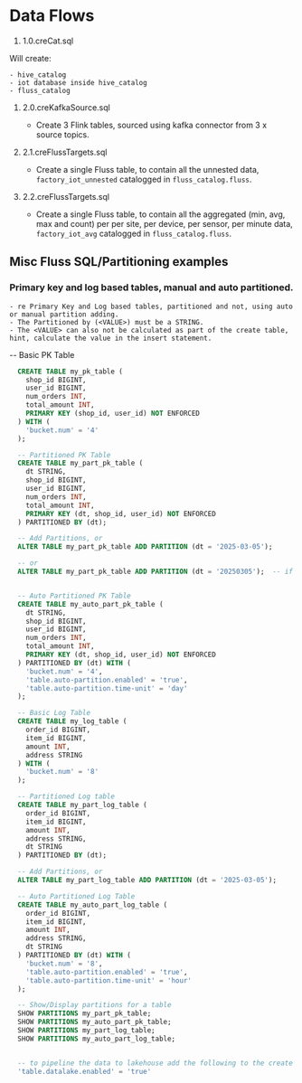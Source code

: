 
# Data Flows

1. 1.0.creCat.sql

  Will create:

    - hive_catalog
    - iot database inside hive_catalog
    - fluss_catalog

1. 2.0.creKafkaSource.sql

    - Create 3 Flink tables, sourced using kafka connector from 3 x source topics.

2.  2.1.creFlussTargets.sql

    - Create a single Fluss table, to contain all the unnested data, `factory_iot_unnested` catalogged in `fluss_catalog.fluss`.
  
3.  2.2.creFlussTargets.sql

    - Create a single Fluss table, to contain all the aggregated (min, avg, max and count) per per site, per device, per sensor, per minute data, `factory_iot_avg` catalogged in `fluss_catalog.fluss`.


## Misc Fluss SQL/Partitioning examples 

### Primary key and log based tables, manual and auto partitioned. 

    - re Primary Key and Log based tables, partitioned and not, using auto or manual partition adding.
    - The Partitioned by (<VALUE>) must be a STRING.
    - The <VALUE> can also not be calculated as part of the create table, hint, calculate the value in the insert statement.
  
-- Basic PK Table
```sql
  CREATE TABLE my_pk_table (
    shop_id BIGINT,
    user_id BIGINT,
    num_orders INT,
    total_amount INT,
    PRIMARY KEY (shop_id, user_id) NOT ENFORCED
  ) WITH (
    'bucket.num' = '4'
  );

  -- Partitioned PK Table
  CREATE TABLE my_part_pk_table (
    dt STRING,
    shop_id BIGINT,
    user_id BIGINT,
    num_orders INT,
    total_amount INT,
    PRIMARY KEY (dt, shop_id, user_id) NOT ENFORCED
  ) PARTITIONED BY (dt);

  -- Add Partitions, or
  ALTER TABLE my_part_pk_table ADD PARTITION (dt = '2025-03-05');

  -- or
  ALTER TABLE my_part_pk_table ADD PARTITION (dt = '20250305');  -- if format = yyyyMMdd


  -- Auto Partitioned PK Table
  CREATE TABLE my_auto_part_pk_table (
    dt STRING,
    shop_id BIGINT,
    user_id BIGINT,
    num_orders INT,
    total_amount INT,
    PRIMARY KEY (dt, shop_id, user_id) NOT ENFORCED
  ) PARTITIONED BY (dt) WITH (
    'bucket.num' = '4',
    'table.auto-partition.enabled' = 'true',
    'table.auto-partition.time-unit' = 'day'
  );

  -- Basic Log Table
  CREATE TABLE my_log_table (
    order_id BIGINT,
    item_id BIGINT,
    amount INT,
    address STRING
  ) WITH (
    'bucket.num' = '8'
  );

  -- Partitioned Log table
  CREATE TABLE my_part_log_table (
    order_id BIGINT,
    item_id BIGINT,
    amount INT,
    address STRING,
    dt STRING
  ) PARTITIONED BY (dt);

  -- Add Partitions, or
  ALTER TABLE my_part_log_table ADD PARTITION (dt = '2025-03-05');

  -- Auto Partitioned Log Table
  CREATE TABLE my_auto_part_log_table (
    order_id BIGINT,
    item_id BIGINT,
    amount INT,
    address STRING,
    dt STRING
  ) PARTITIONED BY (dt) WITH (
    'bucket.num' = '8',
    'table.auto-partition.enabled' = 'true',
    'table.auto-partition.time-unit' = 'hour'
  );

  -- Show/Display partitions for a table
  SHOW PARTITIONS my_part_pk_table;
  SHOW PARTITIONS my_auto_part_pk_table;
  SHOW PARTITIONS my_part_log_table;
  SHOW PARTITIONS my_auto_part_log_table;


  -- to pipeline the data to lakehouse add the following to the create table.ABORT
  'table.datalake.enabled' = 'true'
```
